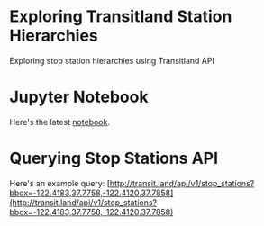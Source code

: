 # Exploring Transitland Station Hierarchies
Exploring stop station hierarchies using Transitland API

# Jupyter Notebook
Here's the latest [notebook](http://nbviewer.jupyter.org/github/willgeary/transitland_station_hierarchies/blob/master/notebooks/Station_Hierarchies.ipynb).

# Querying Stop Stations API
Here's an example query: [http://transit.land/api/v1/stop_stations?bbox=-122.4183,37.7758,-122.4120,37.7858](http://transit.land/api/v1/stop_stations?bbox=-122.4183,37.7758,-122.4120,37.7858)

